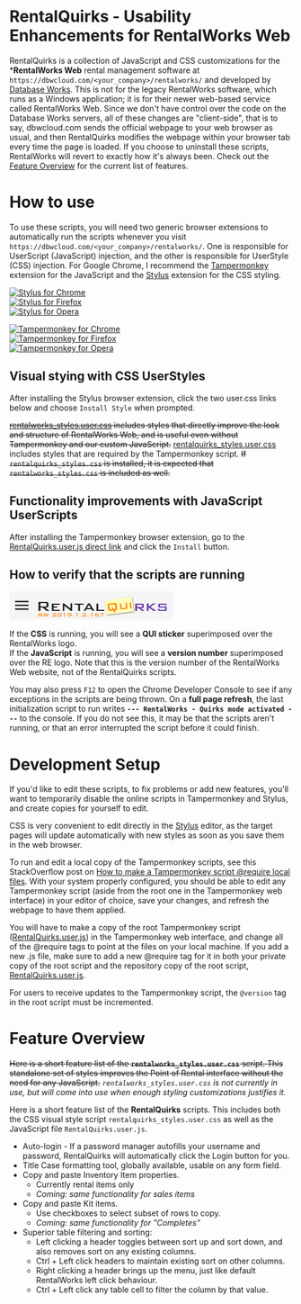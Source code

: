 # RentalQuirks - Usability Enhancements for RentalWorks Web

RentalQuirks is a collection of JavaScript and CSS customizations for the ***RentalWorks Web** rental management software at `https://dbwcloud.com/<your_company>/rentalworks/` and developed by [Database Works](https://dbworks.com/). This is not for the legacy RentalWorks software, which runs as a Windows application; it is for their newer web-based service called RentalWorks Web. Since we don't have control over the code on the Database Works servers, all of these changes are "client-side", that is to say, dbwcloud.com sends the official webpage to your web browser as usual, and then RentalQuirks modifies the webpage within your browser tab every time the page is loaded. If you choose to uninstall these scripts, RentalWorks will revert to exactly how it's always been. Check out the [Feature Overview](#Feature-Overview) for the current list of features.

# How to use

To use these scripts, you will need two generic browser extensions to automatically run the scripts whenever you visit `https://dbwcloud.com/<your_company>/rentalworks/`. One is responsible for UserScript (JavaScript) injection, and the other is responsible for UserStyle (CSS) injection. For Google Chrome, I recommend the [Tampermonkey] extension for the JavaScript and the [Stylus] extension for the CSS styling.

[![Stylus for Chrome](https://img.shields.io/badge/Get_Stylus_for-Chrome-blue.svg)][StylusChrome]<br>
[![Stylus for Firefox](https://img.shields.io/badge/Get_Stylus_for-Firefox-orange.svg)][StylusFirefox]<br>
[![Stylus for Opera](https://img.shields.io/badge/Get_Stylus_for-Opera-red.svg)][StylusOpera]

[![Tampermonkey for Chrome](https://img.shields.io/badge/Get_Tampermonkey_for-Chrome-blue.svg)][TampermonkeyChrome]<br>
[![Tampermonkey for Firefox](https://img.shields.io/badge/Get_Tampermonkey_for-Firefox-orange.svg)][TampermonkeyFirefox]<br>
[![Tampermonkey for Opera](https://img.shields.io/badge/Get_Tampermonkey_for-Opera-red.svg)][TampermonkeyOpera]

## Visual stying with CSS UserStyles
After installing the Stylus browser extension, click the two user.css links below and choose `Install Style` when prompted.

~~[rentalworks_styles.user.css](../../raw/master/css/rentalworks_styles.user.css) includes styles that directly improve the look and structure of RentalWorks Web, and is useful even without Tampermonkey and our custom JavaScript.~~
[rentalquirks_styles.user.css](../../raw/master/css/rentalquirks_styles.user.css) includes styles that are required by the Tampermonkey script. ~~If `rentalquirks_styles.css` is installed, it is expected that `rentalworks_styles.css` is included as well.~~

## Functionality improvements with JavaScript UserScripts
After installing the Tampermonkey browser extension, go to the [RentalQuirks.user.js direct link](../../raw/master/RentalQuirks.user.js) and click the `Install` button.

## How to verify that the scripts are running
![RentalWorks logo with QUIRKS and version number](img/RQ_logo.png "Rental Essentials logo with flower and version number")

If the **CSS** is running, you will see a **QUI sticker** superimposed over the RentalWorks logo.  
If the **JavaScript** is running, you will see a **version number** superimposed over the RE logo. Note that this is the version number of the RentalWorks Web website, not of the RentalQuirks scripts.

You may also press `F12` to open the Chrome Developer Console to see if any exceptions in the scripts are being thrown. On a **full page refresh**, the last initialization script to run writes **`--- RentalWorks - Quirks mode activated ---`** to the console. If you do not see this, it may be that the scripts aren't running, or that an error interrupted the script before it could finish.

# Development Setup

If you'd like to edit these scripts, to fix problems or add new features, you'll want to temporarily disable the online scripts in Tampermonkey and Stylus, and create copies for yourself to edit.

CSS is very convenient to edit directly in the [Stylus] editor, as the target pages will update automatically with new styles as soon as you save them in the web browser.

To run and edit a local copy of the Tampermonkey scripts, see this StackOverflow post on [How to make a Tampermonkey script @require local files](https://stackoverflow.com/questions/49509874/how-to-update-tampermonkey-script-to-a-local-file-programmatically). With your system properly configured, you should be able to edit any Tampermonkey script (aside from the root one in the Tampermonkey web interface) in your editor of choice, save your changes, and refresh the webpage to have them applied.

You will have to make a copy of the root Tampermonkey script ([RentalQuirks.user.js](RentalQuirks.user.js)) in the Tampermonkey web interface, and change all of the @require tags to point at the files on your local machine. If you add a new .js file, make sure to add a new @require tag for it in both your private copy of the root script and the repository copy of the root script, [RentalQuirks.user.js](RentalQuirks.user.js).

For users to receive updates to the Tampermonkey script, the `@version` tag in the root script must be incremented.

# Feature Overview

~~Here is a short feature list of the **`rentalworks_styles.user.css`** script. This standalone set of styles improves the Point of Rental interface without the need for any JavaScript.~~ *`rentalworks_styles.user.css` is not currently in use, but will come into use when enough styling customizations justifies it.*


Here is a short feature list of the **RentalQuirks** scripts. This includes both the CSS visual style script `rentalquirks_styles.user.css` as well as the JavaScript file `RentalQuirks.user.js`.

- Auto-login - If a password manager autofills your username and password, RentalQuirks will automatically click the Login button for you.
- Title Case formatting tool, globally available, usable on any form field.
- Copy and paste Inventory Item properties.
  - Currently rental items only
  - *Coming: same functionality for sales items*
- Copy and paste Kit items.
  - Use checkboxes to select subset of rows to copy.
  - *Coming: same functionality for "Completes"*
- Superior table filtering and sorting:
  - Left clicking a header toggles between sort up and sort down, and also removes sort on any existing columns.
  - Ctrl + Left click headers to maintain existing sort on other columns.
  - Right clicking a header brings up the menu, just like default RentalWorks left click behaviour.
  - Ctrl + Left click any table cell to filter the column by that value.


[Stylus]: https://add0n.com/stylus.html
[StylusChrome]: https://chrome.google.com/webstore/detail/stylus/clngdbkpkpeebahjckkjfobafhncgmne
[StylusFirefox]: https://addons.mozilla.org/en-US/firefox/addon/styl-us/
[StylusOpera]: https://addons.opera.com/en/extensions/details/stylus/

[Tampermonkey]: https://www.tampermonkey.net/
[TampermonkeyChrome]: https://chrome.google.com/webstore/detail/tampermonkey/dhdgffkkebhmkfjojejmpbldmpobfkfo
[TampermonkeyFirefox]: https://addons.mozilla.org/en-US/firefox/addon/tampermonkey/
[TampermonkeyOpera]: https://addons.opera.com/en/extensions/details/tampermonkey-beta/